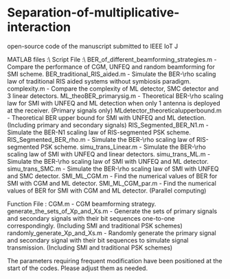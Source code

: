 # Separation-of-multiplicative-interaction
open-source code of the manuscript submitted to IEEE IoT J

MATLAB files :\\
Script File :\\
BER_of_different_beamforming_strategies.m - Compare the performance of CGM, UNFEQ and random beamforming for SMI scheme.
BER_traditional_RIS_aided.m - Simulate the BER-\rho scaling law of traditional RIS aided systems without symbiosis paradigm.
complexity.m - Compare the complexity of ML detector, SMC detector and 3 linear detectors.
ML_theoBER_primarysig.m - Theoretical BER-\rho scaling law for SMI with UNFEQ and ML detection when only 1 antenna is deployed at the receiver. (Primary signals only)
MLdetector_theoreticalupperbound.m - Theoretical BER upper bound for SMI with UNFEQ and ML detection. (Including primary and secondary signals)
RIS_Segmented_BER_N1.m - Simulate the BER-N1 scaling law of RIS-segmented PSK scheme.
RIS_Segmented_BER_rho.m - Simulate the BER-\rho scaling law of RIS-segmented PSK scheme.
simu_trans_Linear.m - Simulate the BER-\rho scaling law of SMI with UNFEQ and linear detectors.
simu_trans_ML.m - Simulate the BER-\rho scaling law of SMI with UNFEQ and ML detector.
simu_trans_SMC.m - Simulate the BER-\rho scaling law of SMI with UNFEQ and SMC detector.
SMI_ML_CGM.m - Find the numerical values of BER for SMI with CGM and ML detector.
SMI_ML_CGM_par.m - Find the numerical values of BER for SMI with CGM and ML detector. (Parallel computing)

Function File :
CGM.m - CGM beamforming strategy.
generate_the_sets_of_Xp_and_Xs.m - Generate the sets of primary signals and secondary signals with their bit sequences one-to-one correspondingly. (Including SMI and traditional PSK schemes)
randomly_generate_Xp_and_Xs.m - Randomly generate the primary signal and secondary signal with their bit sequences to simulate signal transmission. (Including SMI and traditional PSK schemes)

The parameters requiring frequent modification have been positioned at the start of the codes. Please adjust them as needed.

